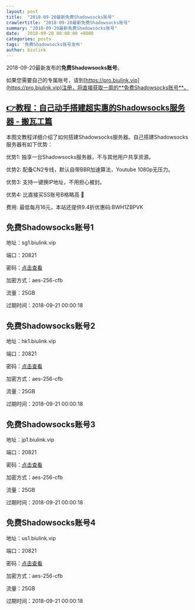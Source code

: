 ```yaml
---
layout: post
title:  "2018-09-20最新免费Shadowsocks账号"
crawlertitle: "2018-09-20最新免费Shadowsocks账号"
summary: "2018-09-20最新免费Shadowsocks账号"
date:   2018-09-20 00:00:00 +0800
categories: posts
tags: '免费Shadowsocks账号发布'
author: biulink
---
```


2018-09-20最新发布的**免费Shadowsocks账号**。

如果您需要自己的专属账号，请到[https://pro.biulink.vip](https://pro.biulink.vip)注册，将直接获取一周的**免费Shadowsocks账号**。

## [👉教程：自己动手搭建超实惠的Shadowsocks服务器 - 搬瓦工篇](https://github.com/Biulink/ShadowsocksTutorials/blob/master/%E6%95%99%E6%82%A8%E8%87%AA%E5%B7%B1%E5%8A%A8%E6%89%8B%E6%90%AD%E5%BB%BA%E8%B6%85%E5%AE%9E%E6%83%A0%E7%9A%84Shadowsocks%E6%9C%8D%E5%8A%A1%E5%99%A8%20-%20%E6%90%AC%E7%93%A6%E5%B7%A5%E7%AF%87.md)
  
  本图文教程详细介绍了如何搭建Shadowsocks服务器。自己搭建Shadowsocks服务器有如下优势：

  优势1: 独享一台Shadowsocks服务器，不与其他用户共享资源。

  优势2: 配备CN2专线，默认自带BBR加速算法，Youtube 1080p无压力。

  优势3: 支持一键换IP地址，不用担心被封。

  优势4: 比直接买SS账号B格略高 🙂

  费用: 最低每月16元，本站还提供9.4折优惠码:BWH1ZBPVK  
## 免费Shadowsocks账号1

地址：sg1.biulink.vip

端口：20821

密码：[点击查看](https://github.com/Biulink/ShadowsocksTutorials/blob/master/publish/2018-09-20%E6%9C%80%E6%96%B0%E5%85%8D%E8%B4%B9Shadowsocks%E8%B4%A6%E5%8F%B7.md)

加密方式：aes-256-cfb

流量：25GB

过期时间：2018-09-21 00:00:18

## 免费Shadowsocks账号2

地址：hk1.biulink.vip

端口：20821

密码：[点击查看](https://github.com/Biulink/ShadowsocksTutorials/blob/master/publish/2018-09-20%E6%9C%80%E6%96%B0%E5%85%8D%E8%B4%B9Shadowsocks%E8%B4%A6%E5%8F%B7.md)

加密方式：aes-256-cfb

流量：25GB

过期时间：2018-09-21 00:00:18

## 免费Shadowsocks账号3

地址：jp1.biulink.vip

端口：20821

密码：[点击查看](https://github.com/Biulink/ShadowsocksTutorials/blob/master/publish/2018-09-20%E6%9C%80%E6%96%B0%E5%85%8D%E8%B4%B9Shadowsocks%E8%B4%A6%E5%8F%B7.md)

加密方式：aes-256-cfb

流量：25GB

过期时间：2018-09-21 00:00:18

## 免费Shadowsocks账号4

地址：us1.biulink.vip

端口：20821

密码：[点击查看](https://github.com/Biulink/ShadowsocksTutorials/blob/master/publish/2018-09-20%E6%9C%80%E6%96%B0%E5%85%8D%E8%B4%B9Shadowsocks%E8%B4%A6%E5%8F%B7.md)

加密方式：aes-256-cfb

流量：25GB

过期时间：2018-09-21 00:00:18

